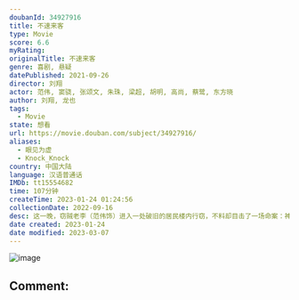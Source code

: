 ```yaml
---
doubanId: 34927916
title: 不速来客
type: Movie
score: 6.6
myRating: 
originalTitle: 不速来客
genre: 喜剧, 悬疑
datePublished: 2021-09-26
director: 刘翔
actor: 范伟, 窦骁, 张颂文, 朱珠, 梁超, 胡明, 高尚, 蔡鹭, 东方晓
author: 刘翔, 龙也
tags:
  - Movie
state: 想看
url: https://movie.douban.com/subject/34927916/
aliases:
  - 眼见为虚
  - Knock_Knock
country: 中国大陆
language: 汉语普通话
IMDb: tt15554682
time: 107分钟
createTime: 2023-01-24 01:24:56
collectionDate: 2022-09-16
desc: 这一晚，窃贼老李（范伟饰）进入一处破旧的居民楼内行窃，不料却目击了一场命案：神秘女子（朱珠饰）离奇被杀，就在老李拼命制伏凶手阎正（张颂文饰）之际，外卖员马明亮（窦骁饰）突然也莫名其妙地出现在这...
date created: 2023-01-24
date modified: 2023-03-07
---
```


![image](p2687924214.jpg)

Comment:
---

